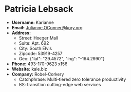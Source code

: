 # Patricia Lebsack

- **Username:** Karianne
- **Email:** Julianne.OConner@kory.org
- **Address:**
  - Street: Hoeger Mall
  - Suite: Apt. 692
  - City: South Elvis
  - Zipcode: 53919-4257
  - Geo: {"lat": "29.4572", "lng": "-164.2990"}
- **Phone:** 493-170-9623 x156
- **Website:** kale.biz
- **Company:** Robel-Corkery  
  - Catchphrase: Multi-tiered zero tolerance productivity  
  - BS: transition cutting-edge web services